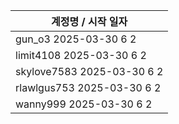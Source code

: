 | 계정명 / 시작 일자|
|--------|
| gun_o3 2025-03-30 6 2 |
| limit4108 2025-03-30 6 2 |
| skylove7583 2025-03-30 6 2 |
| rlawlgus753 2025-03-30 6 2 |
| wanny999 2025-03-30 6 2 |
